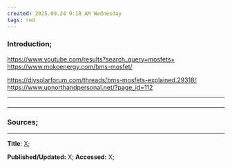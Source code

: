 ```yaml
---
created: 2025.09.24 9:18 AM Wednesday
tags: red
---
```

### Introduction;

https://www.youtube.com/results?search_query=mosfets+
https://www.mokoenergy.com/bms-mosfet/

https://diysolarforum.com/threads/bms-mosfets-explained.29318/
https://www.upnorthandpersonal.net/?page_id=112

---
### 


---
### Sources;
---
**Title**: [X]();

**Published/Updated:** X;
**Accessed:** X;